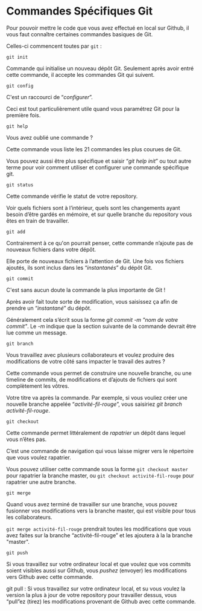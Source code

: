 # Commandes Spécifiques Git

Pour pouvoir mettre le code que vous avez effectué en local sur Github, il vous faut connaître certaines commandes basiques de Git. 

Celles-ci commencent toutes par `git` :

`git init`

Commande qui initialise un nouveau dépôt Git. Seulement après avoir entré cette commande, il accepte les commandes Git qui suivent.


`git config` 

C'est un raccourci de “_configurer_”.

Ceci est tout particulièrement utile quand vous paramétrez Git pour la première fois.


`git help`

Vous avez oublié une commande ? 

Cette commande vous liste les 21 commandes les plus courues de Git. 

Vous pouvez aussi être plus spécifique et saisir “_git help init_” ou tout autre terme pour voir comment utiliser et configurer une commande spécifique git.


`git status`

Cette commande vérifie le statut de votre repository. 

Voir quels fichiers sont à l’intérieur, quels sont les changements ayant besoin d’être gardés en mémoire, et sur quelle branche du repository vous êtes en train de travailler.


`git add`

Contrairement à ce qu'on pourrait penser, cette commande n’ajoute pas de nouveaux fichiers dans votre dépôt. 

Elle porte de nouveaux fichiers à l’attention de Git. Une fois vos fichiers ajoutés, ils sont inclus dans les “_instantanés_” du dépôt Git.


`git commit`

C'est sans aucun doute la commande la plus importante de Git !

Après avoir fait toute sorte de modification, vous saisissez ça afin de prendre un “_instantané_” du dépôt. 

Généralement cela s’écrit sous la forme _git commit -m "nom de votre commit"_. Le _-m_ indique que la section suivante de la commande devrait être lue comme un message.

`git branch`

Vous travaillez avec plusieurs collaborateurs et voulez produire des modifications de votre côté sans impacter le travail des autres ? 

Cette commande vous permet de construire une nouvelle branche, ou une timeline de commits, de modifications et d’ajouts de fichiers qui sont complètement les vôtres. 

Votre titre va après la commande. Par exemple, si vous vouliez créer une nouvelle branche appelée “_activité-fil-rouge_”, vous saisiriez _git branch activité-fil-rouge_.

`git checkout` 

Cette commande permet littéralement de _rapatrier_ un dépôt dans lequel vous n’êtes pas. 

C’est une commande de navigation qui vous laisse migrer vers le répertoire que vous voulez rapatrier. 

Vous pouvez utiliser cette commande sous la forme `git checkout master` pour rapatrier la branche master, ou `git checkout activité-fil-rouge` pour rapatrier une autre branche.

`git merge`

Quand vous avez terminé de travailler sur une branche, vous pouvez fusionner vos modifications vers la branche master, qui est visible pour tous les collaborateurs. 

`git merge activité-fil-rouge` prendrait toutes les modifications que vous avez faites sur la branche “activité-fil-rouge” et les ajoutera à la la branche "master".

`git push` 

Si vous travaillez sur votre ordinateur local et que voulez que vos commits soient visibles aussi sur Github, vous _pushez_ (envoyer) les modifications vers Github avec cette commande.

git pull : Si vous travaillez sur votre ordinateur local, et su vous voulez la version la plus à jour de votre repository pour travailler dessus, vous “pull”ez (tirez) les modifications provenant de Github avec cette commande.
